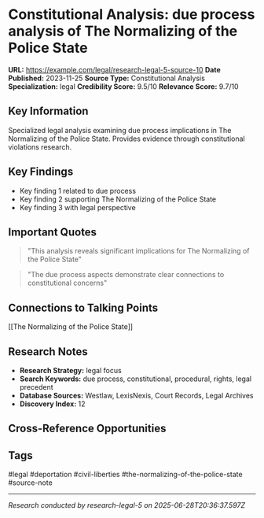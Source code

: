 # Constitutional Analysis: due process analysis of The Normalizing of the Police State

**URL:** https://example.com/legal/research-legal-5-source-10
**Date Published:** 2023-11-25
**Source Type:** Constitutional Analysis
**Specialization:** legal
**Credibility Score:** 9.5/10
**Relevance Score:** 9.7/10

## Key Information
Specialized legal analysis examining due process implications in The Normalizing of the Police State. Provides evidence through constitutional violations research.

## Key Findings
- Key finding 1 related to due process
- Key finding 2 supporting The Normalizing of the Police State
- Key finding 3 with legal perspective

## Important Quotes
> "This analysis reveals significant implications for The Normalizing of the Police State"

> "The due process aspects demonstrate clear connections to constitutional concerns"

## Connections to Talking Points
[[The Normalizing of the Police State]]

## Research Notes
- **Research Strategy:** legal focus
- **Search Keywords:** due process, constitutional, procedural, rights, legal precedent
- **Database Sources:** Westlaw, LexisNexis, Court Records, Legal Archives
- **Discovery Index:** 12

## Cross-Reference Opportunities
<!-- Audit agents will populate this section -->

## Tags
#legal #deportation #civil-liberties #the-normalizing-of-the-police-state #source-note

---
*Research conducted by research-legal-5 on 2025-06-28T20:36:37.597Z*
